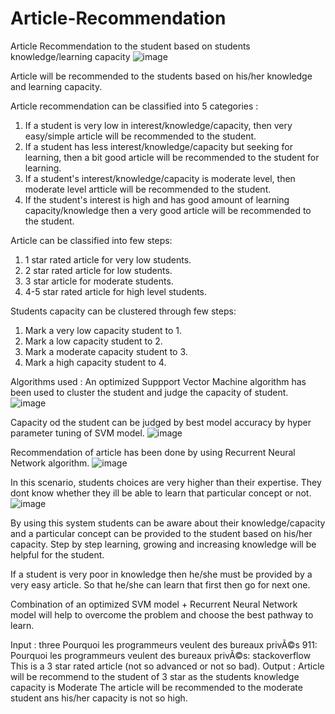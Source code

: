 # Article-Recommendation
Article Recommendation to the student based on students knowledge/learning capacity
![image](https://user-images.githubusercontent.com/78382164/176204008-955d31eb-6967-40b5-b556-4800369440fe.png)

Article will be recommended to the students based on his/her knowledge and learning capacity. 

Article recommendation can be classified into 5 categories :
1. If a student is very low in interest/knowledge/capacity, then very easy/simple article will be recommended to the student.
2. If a student has less interest/knowledge/capacity but seeking for learning, then a bit good article will be recommended to the student for learning.
3. If a student's interest/knowledge/capacity is moderate level, then moderate level artticle will be recommended to the student.
4. If the student's interest is high and has good amount of learning capacity/knowledge then a very good article will be recommended to the student.

Article can be classified into few steps: 
1. 1 star rated article for very low students.
2. 2 star rated article for low students.
3. 3 star article for moderate students.
4. 4-5 star rated article for high level students. 

Students capacity can be clustered through few steps: 
1. Mark a very low capacity student to 1.
2. Mark a low capacity student to 2.
3. Mark a moderate capacity student to 3.
4. Mark a high capacity student to 4.

Algorithms used : 
An optimized Suppport Vector Machine algorithm has been used to cluster the student and judge the capacity of student. 
![image](https://user-images.githubusercontent.com/78382164/176206665-7f7b8c51-e63f-40cc-93d4-d30de3a098ed.png)

Capacity od the student can be judged by best model accuracy by hyper parameter tuning of SVM model. 
![image](https://user-images.githubusercontent.com/78382164/176206985-d43b66e7-0cb3-4a5a-a4fc-cfc175392c43.png)


Recommendation of article has been done by using Recurrent Neural Network algorithm. 
![image](https://user-images.githubusercontent.com/78382164/176207264-9b916ed4-ff1f-441d-8a53-a3e4d2024fc0.png)

In this scenario, students choices are very higher than their expertise. They dont know whether they ill be able to learn that particular concept or not. 
![image](https://user-images.githubusercontent.com/78382164/176213340-edc7ef1a-32b6-4c76-89e2-dc4859cd502c.png)

By using this system students can be aware about their knowledge/capacity and a particular concept can be provided to the student based on his/her capacity. 
Step by step learning, growing and increasing knowledge will be helpful for the student. 

If a student is very poor in knowledge then he/she must be provided by a very easy article. So that he/she can learn that first then go for next one.

Combination of an optimized SVM model + Recurrent Neural Network model will help to overcome the problem and choose the best pathway to learn. 

Input : three Pourquoi les programmeurs veulent des bureaux privÃ©s 911: Pourquoi les programmeurs veulent des bureaux privÃ©s: stackoverflow
This is a 3 star rated article (not so advanced or not so bad). 
Output : Article will be recommend to the student of 3 star as the students knowledge capacity is Moderate
The article will be recommended to the moderate student ans his/her capacity is not so high. 
